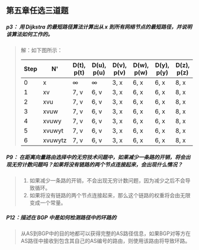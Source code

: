 ## 第五章任选三道题

##### p3： 用 Dijkstra 的最短路径算法计算出从 x 到所有网络节点的最短路径，并说明该算法如何工作的。

> 解：如下图所示：
>
> | Step | N'      | D(t), p(t) | D(u), p(u) | D(v), p(v) | D(w), p(w) | D(y), p(y) | D(z), p(z) |
> | ---- | ------- | ---------- | ---------- | ---------- | ---------- | ---------- | ---------- |
> | 0    | x       | ∞          | ∞          | 3, x       | 6, x       | 6, x       | 8, x       |
> | 1    | xv      | 7, v       | 6, v       | 3, x       | 6, x       | 6, x       | 8, x       |
> | 2    | xvu     | 7, v       | 6, v       | 3, x       | 6, x       | 6, x       | 8, x       |
> | 3    | xvuw    | 7, v       | 6, v       | 3, x       | 6, x       | 6, x       | 8, x       |
> | 4    | xvuwy   | 7, v       | 6, v       | 3, x       | 6, x       | 6, x       | 8, x       |
> | 5    | xvuwyt  | 7, v       | 6, v       | 3, x       | 6, x       | 6, x       | 8, x       |
> | 6    | xvuwytz | 7, v       | 6, v       | 3, x       | 6, x       | 6, x       | 8, x       |



##### P9： 在距离向量路由选择中的无穷技术问题中，如果减少一条路的开销，将会出现无穷计数问题吗？如果将没有链路的两个节点连接起来，会出现什么情况？

> 1. 如果减少一条路的开销，不会出现无穷计数问题，因为减少之后不会导致循环。
> 2. 如果将没有链路的两个节点连接起来，那么这个链路的权重将会由无限变成一个常量。



##### P12：描述在 BGP 中是如何检测路径中的环路的

> 从AS到BGP中的目的地都可以获得完整的AS路径信息，如果BGP对等方在AS路径中接收到包含其自己的AS编号的路由，则使用该路由将导致环路。